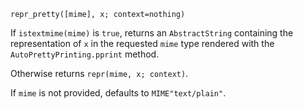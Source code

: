 ```
repr_pretty([mime], x; context=nothing)
```

If `istextmime(mime)` is `true`, returns an `AbstractString` containing the representation of `x` in the requested `mime` type rendered with the `AutoPrettyPrinting.pprint` method. 

Otherwise returns `repr(mime, x; context)`.

If `mime` is not provided, defaults to `MIME"text/plain"`.

